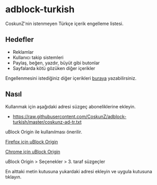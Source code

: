 adblock-turkish
===============

CoskunZ'nin istenmeyen Türkçe içerik engelleme listesi.

Hedefler
----------

* Reklamlar
* Kullanıcı takip sistemleri
* Paylaş, beğen, yazdır, büyüt gibi butonlar
* Sayfalarda kötü gözüken diğer içerikler

Engellenmesini istediğiniz diğer içerikleri [buraya](https://github.com/CoskunZ/adblock-turkish/issues) yazabilirsiniz.


Nasıl
----------

Kullanmak için aşağıdaki adresi süzgeç aboneliklerine ekleyin.

* https://raw.githubusercontent.com/CoskunZ/adblock-turkish/master/coskunz-ad-tr.txt


uBlock Origin ile kullanılması önerilir.


[Firefox için uBlock Origin](https://addons.mozilla.org/en-us/firefox/addon/ublock-origin/)

[Chrome için uBlock Origin](https://chrome.google.com/webstore/detail/ublock-origin/cjpalhdlnbpafiamejdnhcphjbkeiagm)

uBlock Origin > Seçenekler > 3. taraf süzgeçler

En alttaki metin kutusuna yukardaki adresi ekleyin ve uygula kutusuna tıklayın.
